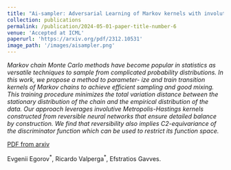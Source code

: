 ```yaml
---
title: "Ai-sampler: Adversarial Learning of Markov kernels with involutive maps"
collection: publications
permalink: /publication/2024-05-01-paper-title-number-6
venue: 'Accepted at ICML'
paperurl: 'https://arxiv.org/pdf/2312.10531'
image_path: '/images/aisampler.png'
---
```


*Markov chain Monte Carlo methods have become popular in statistics as versatile techniques to sample from complicated probability distributions. In this work, we propose a method to parameter- ize and train transition kernels of Markov chains to achieve efficient sampling and good mixing. This training procedure minimizes the total variation distance between the stationary distribution of the chain and the empirical distribution of the data. Our approach leverages involutive Metropolis-Hastings kernels constructed from reversible neural networks that ensure detailed balance by construction. We find that reversibility also implies C2-equivariance of the discriminator function which can be used to restrict its function space.*

[PDF from arxiv](https://arxiv.org/pdf/2406.02490)

<p>Evgenii Egorov<sup>*</sup>, Ricardo Valperga<sup>*</sup>, Efstratios Gavves.</p>





